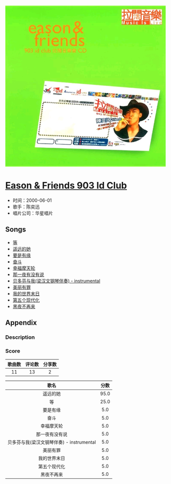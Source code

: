 <p align="center">
	<img src="imgs/eason_friends_id_club.jpg" alt="album_img" />
</p>

# [Eason & Friends 903 Id Club](https://music.163.com/album?id=2621232)

* 时间：2000-06-01
* 歌手：陈奕迅
* 唱片公司：华星唱片
## Songs

* [等](songs/等_27506283/README.md)
* [遥远的她](songs/遥远的她_27506284/README.md)
* [要是有缘](songs/要是有缘_27506282/README.md)
* [奋斗](songs/奋斗_27506281/README.md)
* [幸福摩天轮](songs/幸福摩天轮_27506280/README.md)
* [那一夜有没有说](songs/那一夜有没有说_27506287/README.md)
* [贝多芬与我(梁汉文钢琴伴奏) - instrumental](songs/贝多芬与我_梁汉文钢琴伴奏_instrumental_27506289/README.md)
* [美丽有罪](songs/美丽有罪_27506286/README.md)
* [我的世界末日](songs/我的世界末日_27506291/README.md)
* [第五个现代化](songs/第五个现代化_27506288/README.md)
* [黑夜不再来](songs/黑夜不再来_27506290/README.md)
## Appendix

### Description



### Score

|歌曲数|评论数|分享数|
|:---:|:---:|:---:|
|11|13|2|

|歌名|分数|
|:---:|:---:|
|遥远的她|95.0
|等|25.0
|要是有缘|5.0
|奋斗|5.0
|幸福摩天轮|5.0
|那一夜有没有说|5.0
|贝多芬与我(梁汉文钢琴伴奏) - instrumental|5.0
|美丽有罪|5.0
|我的世界末日|5.0
|第五个现代化|5.0
|黑夜不再来|5.0
